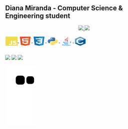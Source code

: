 ## Diana Miranda - Computer Science & Engineering student

<div align="center">
  <a href="https://github.com/dianarrmiranda">
  <img height="180em" src="https://github-readme-stats.vercel.app/api?username=dianarrmiranda&show_icons=true&theme=dracula&include_all_commits=true&count_private=true"/>
  <img height="180em" src="https://github-readme-stats.vercel.app/api?username=dianarrmiranda&show_icons=true&theme=dracula"/>
</div>
<div style="display: inline_block"><br>
  <img align="center" alt="Diana-Js" height="30" width="40" src="https://raw.githubusercontent.com/devicons/devicon/master/icons/javascript/javascript-plain.svg">
  <img align="center" alt="Diana-HTML" height="30" width="40" src="https://raw.githubusercontent.com/devicons/devicon/master/icons/html5/html5-original.svg">
  <img align="center" alt="Diana-CSS" height="30" width="40" src="https://raw.githubusercontent.com/devicons/devicon/master/icons/css3/css3-original.svg">
  <img align="center" alt="Diana-Python" height="30" width="40" src="https://raw.githubusercontent.com/devicons/devicon/master/icons/python/python-original.svg">
    <img align="center" alt="Diana-Python" height="30" width="40" src="https://raw.githubusercontent.com/devicons/devicon/master/icons/java/java-original.svg">
      <img align="center" alt="Diana-cc" height="30" width="40" src="https://raw.githubusercontent.com/devicons/devicon/master/icons/c/c-original.svg">

</div>
  
  ## 
 
<div> 
  <a href="https://www.instagram.com/dianarrmiranda" target="_blank"><img src="https://img.shields.io/badge/-Instagram-%23E4405F?style=for-the-badge&logo=instagram&logoColor=white" target="_blank"></a>
  <a href = "mailto:dianarrmiranda@gmail.com"><img src="https://img.shields.io/badge/-Gmail-%23333?style=for-the-badge&logo=gmail&logoColor=white" target="_blank"></a>
  <a href="https://www.linkedin.com/in/dianarrmiranda/" target="_blank"><img src="https://img.shields.io/badge/-LinkedIn-%230077B5?style=for-the-badge&logo=linkedin&logoColor=white" target="_blank"></a> 
 
  ![Snake animation](https://github.com/dianarrmiranda/dianarrmiranda/blob/output/github-contribution-grid-snake.svg)
 
</div>

